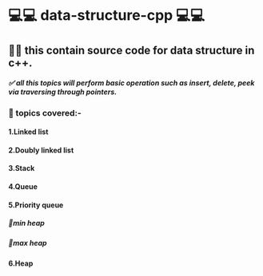 <!-- @format -->

# 💻💻 data-structure-cpp 💻💻

## 🔗🔗 this contain source code for data structure in c++.

##### ✅ all this topics will perform basic operation such as insert, delete, peek via traversing through pointers.

### 🔵 topics covered:-

#### 1.Linked list

#### 2.Doubly linked list

#### 3.Stack

#### 4.Queue

#### 5.Priority queue

##### 💾min heap

##### 💾max heap

#### 6.Heap
